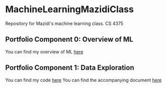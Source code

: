 # MachineLearningMazidiClass
 Repository for Mazidi's machine learning class. CS 4375

## Portfolio Component 0: Overview of ML
You can find my overview of ML [here](<Overview of ML.pdf>)

## Portfolio Component 1: Data Exploration
You can find my code [here](data_exploration.cpp)
You can find the accompanying document [here](Portfolio_Component_1.pdf)
